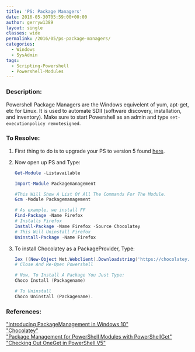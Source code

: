 ```yaml
---
title: 'PS: Package Managers'
date: 2016-05-30T05:59:00+00:00
author: gerryw1389
layout: single
classes: wide
permalink: /2016/05/ps-package-managers/
categories:
  - Windows
  - SysAdmin
tags:
  - Scripting-Powershell
  - Powershell-Modules
---
```

<!--more-->

### Description:

Powershell Package Managers are the Windows equivelent of yum, apt-get, etc for Linux. It is used to automate SDII (software discovery, installation, and inventory). Make sure to start Powershell as an admin and type `set-executionpolicy remotesigned`.

### To Resolve:

1. First thing to do is to upgrade your PS to version 5 found [here](https://www.microsoft.com/en-us/download/details.aspx?id=50395).

2. Now open up PS and Type:

   ```powershell
   Get-Module -Listavailable

   Import-Module Packagemanagement

   #This Will Show A List Of All The Commands For The Module.
   Gcm -Module Packagemanagement

   # As example, we install FF
   Find-Package -Name Firefox
   # Installs Firefox
   Install-Package -Name Firefox -Source Chocolatey
   # This Will Uninstall Firefox
   Uninstall-Package -Name Firefox
   ```

3. To install Chocolatey as a PackageProvider, Type:

   ```powershell
   Iex ((New-Object Net.Webclient).Downloadstring('https://chocolatey.org/Install.ps1')) 
   # Close And Re-Open Powershell

   # Now, To Install A Package You Just Type:
   Choco Install (Packagename)

   # To Uninstall
   Choco Uninstall (Packagename).
   ```


### References:

["Introducing PackageManagement in Windows 10"](https://blogs.technet.microsoft.com/packagemanagement/2015/04/28/introducing-packagemanagement-in-windows-10/#pi47623=2)  
["Chocolatey"](https://chocolatey.org/)  
["Package Management for PowerShell Modules with PowerShellGet"](https://blogs.msdn.microsoft.com/mvpawardprogram/2014/10/06/package-management-for-powershell-modules-with-powershellget/)  
["Checking Out OneGet in PowerShell V5"](https://learn-powershell.net/2014/04/03/checking-out-oneget-in-powershell-v5/)  